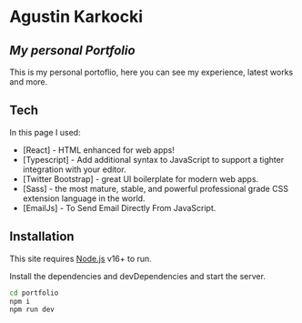 # Agustin Karkocki

## _My personal Portfolio_

This is my personal portoflio, here you can see my experience, latest works and more.

## Tech

In this page I used:

- [React] - HTML enhanced for web apps!
- [Typescript] - Add additional syntax to JavaScript to support a tighter integration with your editor.
- [Twitter Bootstrap] - great UI boilerplate for modern web apps.
- [Sass] - the most mature, stable, and powerful professional grade CSS extension language in the world.
- [EmailJs] - To Send Email Directly From JavaScript.

## Installation

This site requires [Node.js](https://nodejs.org/) v16+ to run.

Install the dependencies and devDependencies and start the server.

```sh
cd portfolio
npm i
npm run dev
```

